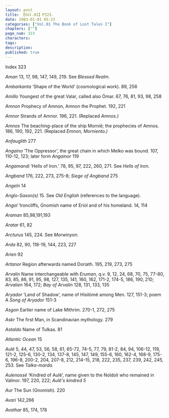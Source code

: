 ```yaml
---
layout: post
title: 【Vol.01】P323.
date: 1983-01-01 05:23
categories: ["Vol.01 The Book of Lost Tales I"]
chapters: [""]
page_num: 323
characters: 
tags: 
description: 
published: true
---
```


<p style="text-indent: 0;">
Index 323
</p>

<I>Aman   </I>13, 17, 98, 147, 149, 219. See <I>Blessed Realm.</I>

<I>Ambarkanta  </I>‘Shape of the World’ (cosmological work). 89, 256

<I>Amillo    </I>Youngest of the great Valar, called also Ómar. 67, 76, 81, 93, 98, 258

<I>Amnon    </I>Prophecy of Amnon, Amnon the Prophet. 192, 221

<I>Amnor   </I>Strands of Amnor. 196, 221. (Replaced <I>Amnos.)</I>

<I>Amnos   </I>The beaching-place of the ship Mornië; the prophecies of Amnos. 186, 190, 192, 221. (Replaced <I>Emnon, Morniento.)</I>

<I>Anfauglith   </I>277

<I>Angaino    </I>‘The Oppressor’, the great chain in which Melko was bound. 107, 110-12, 123; later form <I>Angainor </I>119

<I>Angamandi    </I>‘Hells of Iron.’ 78, 95, 97, 222, 260, 271. See <I>Hells of Iron.</I>

<I>Angband    </I>176, 222, 273, 275-8; <I>Siege of Angband </I>275

<I>Angeln    </I>14

<I>Anglo-Saxon(s)    </I>15. See <I>Old English </I>(references to the language).

<I>Angol    </I>‘Ironcliffs, Gnomish name of Eriol and of his homeland. 14, 114

<I>Araman    </I>85,98,191,193

<I>Aratar   </I>61, 82

<I>Arcturus    </I>145, 224. See <I>Morwinyon.</I>

<I>Arda  </I>82, 90, 118-19, 144, 223, 227

<I>Arien   </I>92

<I>Artanor   </I>Region afterwards named Doriath. 195, 219, 273, 275

<I>Arvalin    </I>Name interchangeable with <I>Eruman, </I>q.v. 9, 12, 24, 68, 70, 75, 77-80, 83, 85, 86, 91, 95, 98, 127, 135, 141, 160, 162, 171-2, 174-5, 186, 190, 210; <I>Arvalien </I>164, 172; <I>Bay of Arvalin </I>128, 131, 133, 135

<I>Aryador    </I>‘Land of Shadow’, name of Hisilómë among Men. 127, 151-3; poem A <I>Song of Aryador </I>151-3

<I>Asgon    </I>Earlier name of Lake Mithrim. 270-1, 272, 275

<I>Askr   </I>The first Man, in Scandinavian mythology. 279

<I>Astaldo    </I>Name of Tulkas. 81

<I>Atlantic Ocean    </I>15

<I>Aulë  </I>5, 44, 47, 53, 56, 58, 61, 65-72, 74-5, 77, 79, 81-2, 84, 94, 106-12, 119, 121-2, 125-6, 130-2, 134, 137-8, 145, 147, 149, 155-6, 160, 162-4, 168-9, 175-6, 196-8, 200-2, 204, 207-8, 212, 214-15, 218, 222, 235, 237, 239, 242, 245, 253. See <I>Talka-marda.</I>

<I>Aulenossë  </I>‘Kindred of Aulë’, name given to the Noldoli who remained in Valinor. 197, 220, 222; <I>Aulë's kindred 5</I>

<I>Aur   </I>The Sun (Gnomish). 220

<I>Avari     </I>142,266

<I>Avathar     </I>85, 174, 178

